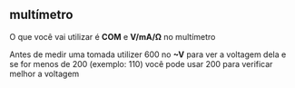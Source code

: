 ## multímetro

O que você vai utilizar é **COM** e **V/mA/Ω** no multímetro

Antes de medir uma tomada utilizer 600 no **~V** para ver a voltagem dela e se for menos de 200 (exemplo: 110) você pode usar 200 para verificar melhor a voltagem
   
